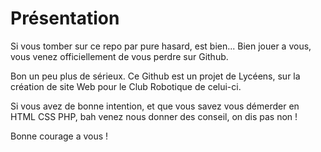 # Présentation
Si vous tomber sur ce repo par pure hasard, est bien... Bien jouer a vous, vous venez officiellement de vous perdre sur Github.

Bon un peu plus de sérieux. Ce Github est un projet de Lycéens, sur la création de site Web pour le Club Robotique de celui-ci.

Si vous avez de bonne intention, et que vous savez vous démerder en HTML CSS PHP, bah venez nous donner des conseil, on dis pas non !

Bonne courage a vous !
